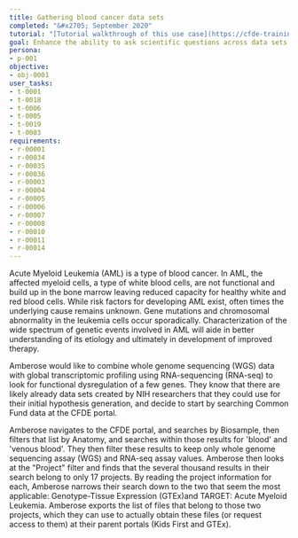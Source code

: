 ```yaml
---
title: Gathering blood cancer data sets
completed: "&#x2705; September 2020"
tutorial: "[Tutorial walkthrough of this use case](https://cfde-training-and-engagement.readthedocs-hosted.com/en/latest/Bioinformatics-Skills/CFDE-Portal/Blood-Cancer/blood-cancer-portal-export/)"
goal: Enhance the ability to ask scientific questions across data sets
persona:
- p-001
objective:
- obj-0001
user_tasks:
- t-0001
- t-0018
- t-0006
- t-0005
- t-0019
- t-0003
requirements:
- r-00001
- r-00034
- r-00035
- r-00036
- r-00003
- r-00004
- r-00005
- r-00006
- r-00007
- r-00008
- r-00010
- r-00011
- r-00014
---
```


Acute Myeloid Leukemia (AML) is a type of blood cancer. In AML, the affected myeloid cells, a type of white blood cells, are not functional and build up in the bone marrow leaving reduced capacity for healthy white and red blood cells. While risk factors for developing AML exist, often times the underlying cause remains unknown. Gene mutations and chromosomal abnormality in the leukemia cells occur sporadically. Characterization of the wide spectrum of genetic events involved in AML will aide in better understanding of its etiology and ultimately in development of improved therapy.

Amberose would like to combine whole genome sequencing (WGS) data with global transcriptomic profiling using RNA-sequencing (RNA-seq) to look for functional dysregulation of a few genes. They know that there are likely already data sets created by NIH researchers that they could use for their initial hypothesis generation, and decide to start by searching Common Fund data at the CFDE portal.

Amberose navigates to the CFDE portal, and searches by Biosample, then filters that list by Anatomy, and searches within those results for 'blood' and 'venous blood'. They then filter these results to keep only whole genome sequencing assay (WGS) and RNA-seq assay values. Amberose then looks at the "Project" filter and finds that the several thousand results in their search belong to only 17 projects. By reading the project information for each, Amberose narrows their search down to the two that seem the most applicable: Genotype-Tissue Expression (GTEx)and TARGET: Acute Myeloid Leukemia. Amberose exports the list of files that belong to those two projects, which they can use to actually obtain these files (or request access to them) at their parent portals (Kids First and GTEx).
